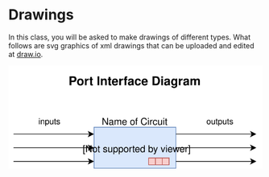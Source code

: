 # Drawings

In this class, you will be asked to make drawings of different types. What follows are svg graphics of xml drawings that can be uploaded and edited at [draw.io](https://www.draw.io/).



![PortInterface](PortInterface.svg)

